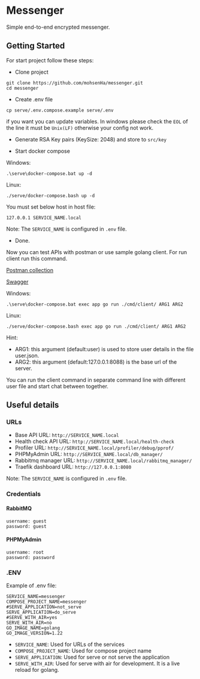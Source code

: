 # Messenger

Simple end-to-end encrypted messenger.

## Getting Started
For start project follow these steps:

- Clone project
```shell
git clone https://github.com/mohsenHa/messenger.git
cd messenger
```
- Create .env file
```shell
cp serve/.env.compose.example serve/.env
```
if you want you can update variables.
In windows please check the `EOL` of the line it must be `Unix(LF)` otherwise your config not work.


- Generate RSA Key pairs (KeySize: 2048) and store to `src/key`

- Start docker compose

Windows:
```shell
.\serve\docker-compose.bat up -d
```


Linux:
```shell
./serve/docker-compose.bash up -d
```

You must set below host in host file:

```
127.0.0.1 SERVICE_NAME.local
```
Note: The `SERVICE_NAME` is configured in `.env` file.

- Done.

Now you can test APIs with postman or use sample golang client. 
For run client run this command.

[Postman collection](document%2FMessenger.postman_collection.json)

[Swagger](document%2FMessenger.openapi.yml)

Windows:
```shell
.\serve\docker-compose.bat exec app go run ./cmd/client/ ARG1 ARG2
```

Linux:
```shell
./serve/docker-compose.bash exec app go run ./cmd/client/ ARG1 ARG2
```
Hint: 
- ARG1: this argument (default:user) is used to store user details in the file user.json.
- ARG2: this argument (default:127.0.0.1:8088) is the base url of the server.

You can run the client command in separate command line with different user file and start chat between together. 

## Useful details

### URLs
- Base API URL: `http://SERVICE_NAME.local`
- Health check API URL: `http://SERVICE_NAME.local/health-check`
- Profiler URL: `http://SERVICE_NAME.local/profiler/debug/pprof/`
- PHPMyAdmin URL: `http://SERVICE_NAME.local/db_manager/`
- Rabbitmq manager URL: `http://SERVICE_NAME.local/rabbitmq_manager/`
- Traefik dashboard URL: `http://127.0.0.1:8080`

Note: The `SERVICE_NAME` is configured in `.env` file.

### Credentials

#### RabbitMQ
```
username: guest
password: guest
```

#### PHPMyAdmin
```
username: root
password: password
```

### .ENV 

Example of .env file:

```
SERVICE_NAME=messenger
COMPOSE_PROJECT_NAME=messenger
#SERVE_APPLICATION=not_serve
SERVE_APPLICATION=do_serve
#SERVE_WITH_AIR=yes
SERVE_WITH_AIR=no
GO_IMAGE_NAME=golang
GO_IMAGE_VERSION=1.22
```   
- `SERVICE_NAME`: Used for URLs of the services
- `COMPOSE_PROJECT_NAME`: Used for compose project name
- `SERVE_APPLICATION`: Used for serve or not serve the application
- `SERVE_WITH_AIR`: Used for serve with air for development. It is a live reload for golang.
